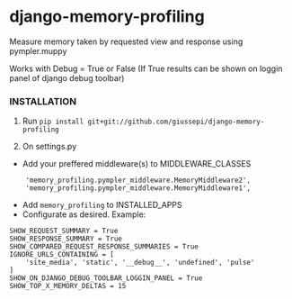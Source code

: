 # django-memory-profiling

Measure memory taken by requested view and response using pympler.muppy

Works with Debug = True or False (If True results can be shown on loggin panel of django debug toolbar)

### INSTALLATION

1. Run
`pip install git+git://github.com/giussepi/django-memory-profiling`

2. On settings.py
  * Add your preffered middleware(s) to MIDDLEWARE_CLASSES
  ```
      'memory_profiling.pympler_middleware.MemoryMiddleware2',
      'memory_profiling.pympler_middleware.MemoryMiddleware1',
  ```
  * Add `memory_profiling` to INSTALLED_APPS
  * Configurate as desired. Example:
  ```
  SHOW_REQUEST_SUMMARY = True
  SHOW_RESPONSE_SUMMARY = True
  SHOW_COMPARED_REQUEST_RESPONSE_SUMMARIES = True
  IGNORE_URLS_CONTAINING = [
      'site_media', 'static', '__debug__', 'undefined', 'pulse'
  ]
  SHOW_ON_DJANGO_DEBUG_TOOLBAR_LOGGIN_PANEL = True
  SHOW_TOP_X_MEMORY_DELTAS = 15
  ```
